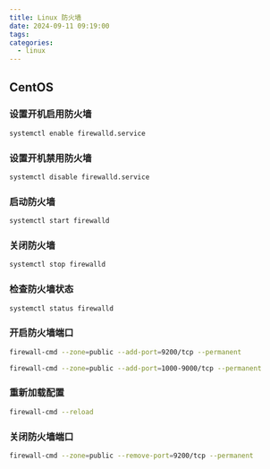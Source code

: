 ```yaml
---
title: Linux 防火墙
date: 2024-09-11 09:19:00
tags:
categories:
  - linux
---
```


## CentOS

### 设置开机启用防火墙
```bash
systemctl enable firewalld.service
```

### 设置开机禁用防火墙
```bash
systemctl disable firewalld.service
```

### 启动防火墙
```bash
systemctl start firewalld
```

### 关闭防火墙
```bash
systemctl stop firewalld
```

### 检查防火墙状态
```bash
systemctl status firewalld
```

### 开启防火墙端口
```bash
firewall-cmd --zone=public --add-port=9200/tcp --permanent

firewall-cmd --zone=public --add-port=1000-9000/tcp --permanent
```

### 重新加载配置
```bash
firewall-cmd --reload
```

### 关闭防火墙端口
```bash
firewall-cmd --zone=public --remove-port=9200/tcp --permanent
```

